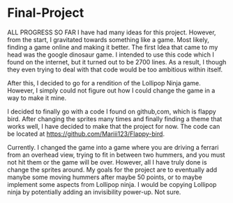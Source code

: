 # Final-Project
ALL PROGRESS SO FAR
I have had many ideas for this project. However, from the start, I gravitated towards something like a game. Most likely, finding a game online and making it better. The first Idea that came to my head was the google dinosaur game. I intended to use this code which I found on the internet, but it turned out to be 2700 lines. As a result, I though they even trying to deal with that code would be too ambitious within itself. 

After this, I decided to go for a rendition of the Lollipop Ninja game. However, I simply could not figure out how I could change the game in a way to make it mine. 

I decided to finally go with a code I found on github,com, which is flappy bird. After changing the sprites many times and finally finding a theme that works well, I have decided to make that the project for now. The code can be located at https://github.com/Mariii123/Flappy-bird. 

Currently. I changed the game into a game where you are driving a ferrari from an overhead view, trying to fit in between two hummers, and you must not hit them or the game will be over. However, all I have truly done is change the sprites around. My goals for the project are to eventually add manybe some moving hummers after maybe 50 points, or to maybe implement some aspects from Lollipop ninja. I would be copying Lollipop ninja by potentially adding an invisibility power-up. Not sure. 
